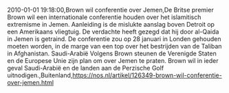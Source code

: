 2010-01-01 19:18:00,Brown wil conferentie over Jemen,De Britse premier Brown wil een internationale conferentie houden over het islamitisch extremisme in Jemen. Aanleiding is de mislukte aanslag boven Detroit op een Amerikaans vliegtuig. De verdachte heeft gezegd dat hij door al-Qaida in Jemen is getraind. De conferentie zou op 28 januari in Londen gehouden moeten worden, in de marge van een top over het bestrijden van de Taliban in Afghanistan. Saudi-Arabië Volgens Brown steunen de Verenigde Staten en de Europese Unie zijn plan om over Jemen te praten. Brown wil in ieder geval Saudi-Arabië en de landen aan de Perzische Golf uitnodigen.,Buitenland,https://nos.nl/artikel/126349-brown-wil-conferentie-over-jemen.html